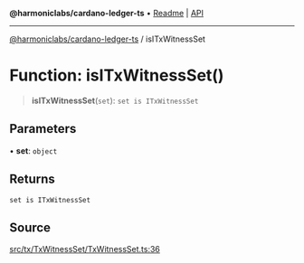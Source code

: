 **@harmoniclabs/cardano-ledger-ts** • [Readme](../README.md) \| [API](../globals.md)

***

[@harmoniclabs/cardano-ledger-ts](../README.md) / isITxWitnessSet

# Function: isITxWitnessSet()

> **isITxWitnessSet**(`set`): `set is ITxWitnessSet`

## Parameters

• **set**: `object`

## Returns

`set is ITxWitnessSet`

## Source

[src/tx/TxWitnessSet/TxWitnessSet.ts:36](https://github.com/HarmonicLabs/cardano-ledger-ts/blob/d1659b0/src/tx/TxWitnessSet/TxWitnessSet.ts#L36)
